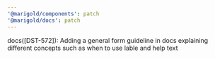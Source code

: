 ```yaml
---
'@marigold/components': patch
'@marigold/docs': patch
---
```


docs([DST-572]): Adding a general form guideline in docs explaining different concepts such as when to use lable and help text
